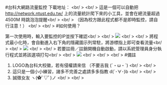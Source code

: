 #台科大網路流量監控
下載地址： <br/ >
<br/ >
這是一個可以自動把 http://network.ntust.edu.tw/ 上的流量統計爬下來的小工具，並會在總流量超過 4500M 時跳泡泡提醒<br/ >
<br/ >
（因為校方跟此程式都不是即時監控，請自行注意！）
<br/ >
<br/ >
#如何使用？

第一次使用時，輸入要監控的IP並按下確認<br/ >
<br/ >
<img src="http://imgur.com/C0WvxkO.jpg">
<br/ >
<br/ >
將程式最小化時，會自動進入右下角的隱藏圖示列常駐，將游標指上即可查看流量<br/ >
<br/ >
<img src="http://imgur.com/Oa76zQc.jpg">
<br/ >
<br/ >
若要註冊／註銷開機自動啟動，請以系統管理員身分執行程式並將該選項打勾<br/ >
<br/ >
<img src="http://imgur.com/qkXtgQY.jpg">
<br/ >
<br/ >
<br/ >
#備註
1. LOGO為台科大校徽，若有侵權請來信 （不要吉我  (´・ω・`) <br/ >
<br/ >
2. 這只是一個小小練習，諸多不完善之處請多多指教  d(`･∀･)b <br/ >
<br/ >
3. 誠徵女友 ヽ(✿ﾟ▽ﾟ)ノ <br/ >
<br/ >
